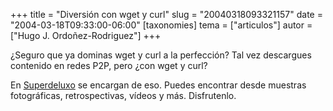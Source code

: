 +++
title = "Diversión con wget y curl"
slug = "20040318093321157"
date = "2004-03-18T09:33:00-06:00"
[taxonomies]
tema = ["articulos"]
autor = ["Hugo J. Ordoñez-Rodriguez"]
+++

¿Seguro que ya dominas wget y curl a la perfección? Tal vez descargues
contenido en redes P2P, pero ¿con wget y curl?

En [Superdeluxo](http://www.superdeluxo.com/wget_curl/) se encargan de
eso. Puedes encontrar desde muestras fotográficas, retrospectivas,
vídeos y más. Disfrutenlo.
